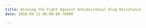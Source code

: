 ```yaml
---
title: Winning the Fight Against Antimicrobial Drug Resistance
date: 2018-09-13 00:00:00 +0000

---
```

